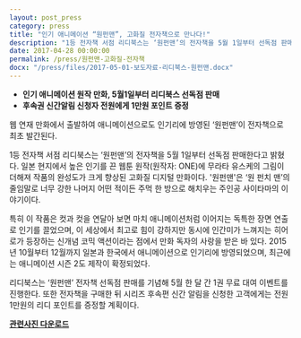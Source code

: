 ```yaml
---
layout: post_press
category: press
title: "인기 애니메이션 “원펀맨”, 고화질 전자책으로 만나다!"
description: "1등 전자책 서점 리디북스는 ‘원펀맨’의 전자책을 5월 1일부터 선독점 판매한다고 밝혔다. 일본 현지에서 높은 인기를 끈 웹툰 원작(원작자: ONE)에 무라타 유스케의 그림이 더해져 작품의 완성도가 크게 향상된 고화질 디지털 만화이다. '원펀맨'은 ‘원 펀치 맨’의 줄임말로 너무 강한 나머지 어떤 적이든 주먹 한 방으로 해치우는 주인공 사이타마의 이야기이다."
date: 2017-04-28 00:00:00
permalink: /press/원펀맨-고화질-전자책
docx: "/press/files/2017-05-01-보도자료-리디북스-원펀맨.docx"
---
```


- **인기 애니메이션 원작 만화, 5월1일부터 리디북스 선독점 판매**
- **후속권 신간알림 신청자 전원에게 1만원 포인트 증정**
 
 
웹 연재 만화에서 출발하여 애니메이션으로도 인기리에 방영된 ‘원펀맨’이 전자책으로 최초 발간된다.
 
1등 전자책 서점 리디북스는 ‘원펀맨’의 전자책을 5월 1일부터 선독점 판매한다고 밝혔다. 일본 현지에서 높은 인기를 끈 웹툰 원작(원작자: ONE)에 무라타 유스케의 그림이 더해져 작품의 완성도가 크게 향상된 고화질 디지털 만화이다. '원펀맨'은 ‘원 펀치 맨’의 줄임말로 너무 강한 나머지 어떤 적이든 주먹 한 방으로 해치우는 주인공 사이타마의 이야기이다.
 
특히 이 작품은 컷과 컷을 연달아 보면 마치 애니메이션처럼 이어지는 독특한 장면 연출로 인기를 끌었으며, 이 세상에서 최고로 힘이 강하지만 동시에 인간미가 느껴지는 히어로가 등장하는 신개념 코믹 액션이라는 점에서 만화 독자의 사랑을 받은 바 있다. 2015년 10월부터 12월까지 일본과 한국에서 애니메이션으로 인기리에 방영되었으며, 최근에는 애니메이션 시즌 2도 제작이 확정되었다.
 
리디북스는 ‘원펀맨’ 전자책 선독점 판매를 기념해 5월 한 달 간 1권 무료 대여 이벤트를 진행한다. 또한 전자책을 구매한 뒤 시리즈 후속편 신간 알림을 신청한 고객에게는 전원 1만원의 리디 포인트를 증정할 계획이다.
 

[**관련사진 다운로드**](/press/img/원펀맨.jpg)